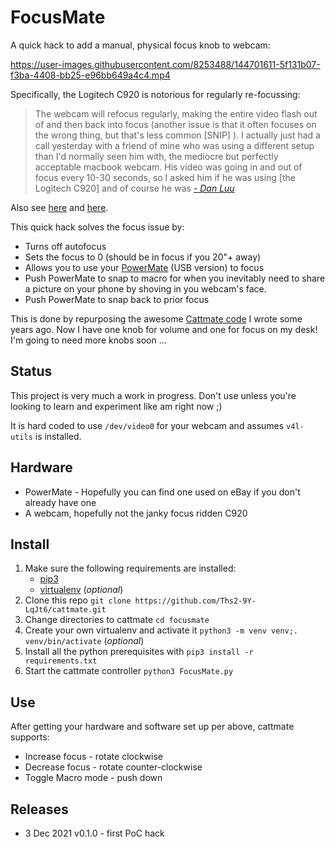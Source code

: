 # FocusMate

A quick hack to add a manual, physical focus knob to webcam:

https://user-images.githubusercontent.com/8253488/144701611-5f131b07-f3ba-4408-bb25-e96bb649a4c4.mp4

Specifically, the Logitech C920 is notorious for regularly re-focussing:

> The webcam will refocus regularly, making the entire video flash out of and then back into focus (another issue is that it often focuses on the wrong thing, but that's less common [SNIP] ). I actually just had a call yesterday with a friend of mine who was using a different setup than I'd normally seen him with, the mediocre but perfectly acceptable macbook webcam. His video was going in and out of focus every 10-30 seconds, so I asked him if he was using [the Logitech C920] and of course he was 
> _[- Dan Luu](https://danluu.com/why-benchmark/)_

Also see [here](https://support.logi.com/hc/en-001/community/posts/360049083554-C920-Webcam-Focus-issues) and [here](https://support.logi.com/hc/en-001/community/posts/360052156173-C920-Focus-Issues).

This quick hack solves the focus issue by:
* Turns off autofocus
* Sets the focus to 0 (should be in focus if you 20"+ away)
* Allows you to use your [PowerMate](https://en.wikipedia.org/wiki/Griffin_PowerMate/) (USB version) to focus
* Push PowerMate to snap to macro for when you inevitably need to share a picture on your phone by shoving in you webcam's face.
* Push PowerMate to snap back to prior focus

This is done by repurposing the awesome [Cattmate code](https://github.com/mrjones-plip/cattmate) I wrote some years ago. Now I have one knob for volume and one for focus on my desk! I'm going to need more knobs soon ...

## Status   

This project is very much a work in progress. Don't 
use unless you're looking to learn and experiment like am right now ;)

It is hard coded to use `/dev/video0` for your webcam and assumes `v4l-utils` is installed.

## Hardware

* PowerMate - Hopefully you can find one used on eBay if you don't already have one
* A webcam, hopefully not the janky focus ridden C920

## Install

1. Make sure the following requirements are installed:
   * [pip3](https://pip.pypa.io/en/stable/installing/)
   * [virtualenv](https://virtualenv.pypa.io/en/stable/) (_optional_)
1. Clone this repo `git clone https://github.com/Ths2-9Y-LqJt6/cattmate.git`
1. Change directories to cattmate `cd focusmate`
1. Create your own virtualenv and activate it `python3 -m venv venv;. venv/bin/activate` (_optional_)
1. Install all the python prerequisites with `pip3 install -r requirements.txt`
1. Start the cattmate controller `python3 FocusMate.py`

## Use

After getting your hardware and software set up per above, cattmate supports:
* Increase focus - rotate clockwise
* Decrease focus - rotate counter-clockwise
* Toggle Macro mode - push down


## Releases

* 3 Dec 2021 v0.1.0 - first PoC hack
